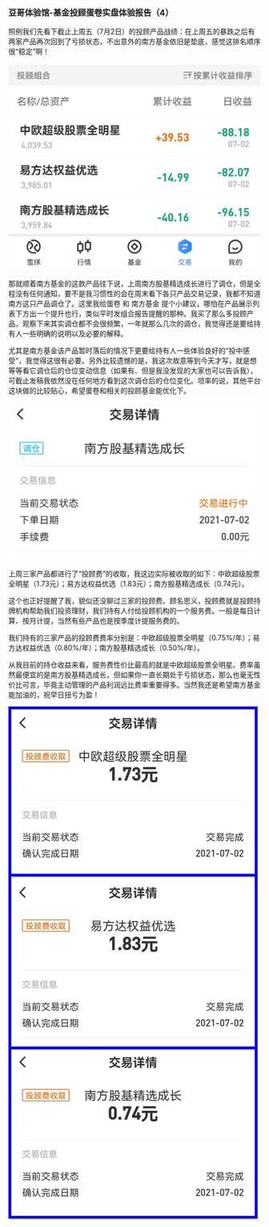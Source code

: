 ### 豆哥体验馆-基金投顾蛋卷实盘体验报告（4）

照例我们先看下截止上周五（7月2日）的投顾产品战绩：在上周五的暴跌之后有两家产品再次回到了亏损状态，不出意外的南方基金依旧是垫底，感觉这排名顺序很“稳定”啊！

![业绩](../img/jjtg-cp4-1.jpg)

那就顺着南方基金的这款产品往下说，上周南方股基精选成长进行了调仓，但是全程没有任何通知，要不是我习惯性的会在周末看下各只产品交易记录，我都不知道南方这只产品调仓了。这里我给蛋卷 和 南方基金  提个小建议，哪怕在产品展示列表下方出一个提升也行，类似平时发组合报告提醒的那种。我买了那么多投顾产品，观察下来其实调仓都不会很频繁，一年就那么几次的调仓，我觉得还是要给持有人一些明确的说明以及必要的解释。

尤其是南方基金该产品暂时落后的情况下更要给持有人一些体验良好的“投中感受”，我觉得这很有必要。另外比较遗憾的是，我这次故意等到今天才写，就是想等等看它调仓后的仓位变动信息（如果有、但是我没发现的大家也可以告诉我），可截止发稿我依然没在任何地方看到这次调仓后的仓位变化。坦率的说，其他平台这块做的比较贴心，希望蛋卷和相关的投顾基金能优化下。

![调仓](../img/jjtg-cp4-2.jpg)

上周三家产品都进行了“投顾费”的收取，我这边实际被收取的如下：中欧超级股票全明星（1.73元）；易方达权益优选（1.83元）；南方股基精选成长（0.74元）。

这个也正好提醒了我，貌似还没聊过三家的投顾费。顾名思义，投顾费就是投顾持牌机构帮助我们投资理财，我们持有人付给投顾机构的一个服务费。一般是每日计算、按月计提，当然有些产品也是按季度计提服务费的。

我们持有的三家产品的投顾费费率分别是：中欧超级股票全明星（0.75%/年）；易方达权益优选（0.80%/年）；南方股基精选成长（0.50%/年）。

从我目前的持仓收益来看，服务费性价比最高的就是中欧超级股票全明星。费率虽然最便宜的是南方股基精选成长，但如果你一直长期处于亏损状态，那么也毫无性价比可言，毕竟主动管理的产品利润远比费率重要得多。当然我还是希望南方基金能加油的，祝早日扭亏为盈！

![投顾费](../img/jjtg-cp4-3.jpg)

